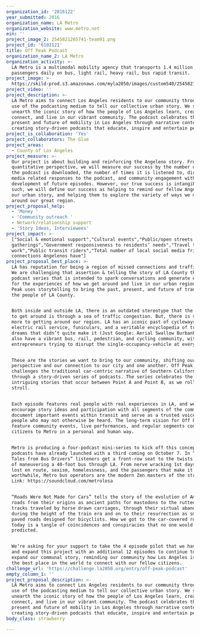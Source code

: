 ```yaml
---
organization_id: '2016122'
year_submitted: 2016
organization_name: LA Metro
organization_website: www.metro.net
ein: ''
project_image_2: 2545821265741-team91.png
project_id: '6102121'
title: Off Peak Podcast
organization_name_2: LA Metro
organization_activity: >-
  LA Metro is a multimodal mobility agency that transports 1.4 million
  passengers daily on bus, light rail, heavy rail, bus rapid transit.
project_image: >-
  https://skild-prod.s3.amazonaws.com/myla2050/images/custom540/2545821265741-team91.png
project_video: ''
project_description: >-
  LA Metro aims to connect Los Angeles residents to our community through the
  use of the podcasting medium to tell our collective urban story. We seek to
  unearth the iconic story of how the people of Los Angeles learn, create, play,
  connect, and live in our vibrant community. The podcast celebrates the past,
  present and future of mobility in Los Angeles through narrative content by
  creating story-driven podcasts that educate, inspire and entertain people.
project_is_collaboration: 'Yes'
project_collaborators: The Glue
project_areas:
  - County of Los Angeles
project_measure: >-
  Our project is about building and reinforcing the Angeleno story. From a
  quantitative perspective, we will measure our success by the number of times
  the podcast is downloaded, the number of times it is listened to, direct or
  media related responses to the podcast, and community engagement with the
  development of future episodes. However, our true success is intangible. As
  such, we will define our success as helping to remind our fellow Angelenos of
  our urban story, and helping them to explore the variety of ways we move
  around our great region.
project_proposal_help:
  - 'Money '
  - 'Community outreach '
  - Network/relationship support
  - 'Story Ideas, Interviewees'
project_impact: >-
  ["Social & emotional support","Cultural events","Public/open streets
  gatherings","Government responsiveness to residents’ needs","Travel time to
  work","Public transit riders","Total number of local social media friends and
  connections Angelenos have"]
project_proposal_best_place: >-
  LA has reputation for being a region of missed connections and traffic jams.
  We are challenging that assertion & telling the story of LA County through a
  podcast series that is intended to spark conversations and generate enthusiasm
  for the experiences of how we get around and live in our urban region. Off
  Peak uses storytelling to bring the past, present, and future of transit to
  the people of LA County.


  Both inside and outside LA, there is an outdated stereotype that the only way
  to get around is through a sea of traffic congestion. But, there is so much
  more to getting around our region. LA has an iconic past of cycleways,
  electric rail service, funiculars, and a veritable encyclopedia of transit
  dreams that didn’t quite make it (Just Google: Aerial Swallow Burbank!). We
  also have a vibrant bus, rail, pedestrian, and cycling community, with
  entrepreneurs trying to disrupt the single-occupancy-vehicle at every turn. 


  These are the stories we want to bring to our community, shifting our
  perspective and our connection to our city and one another. Off Peak
  challenges the traditional car-centric narrative of Southern California
  through a story-driven series of podcasts. The series celebrates the
  intriguing stories that occur between Point A and Point B, as we roll and
  stroll. 


  Each episode features real people with real experiences in LA, and we
  encourage story ideas and participation with all segments of the community. We
  document important events within transit and serve as a trusted voice for
  people who may not otherwise be heard. The long-term vision for Off Peak will
  feature community events, live performances, and regular segments connecting
  citizens to Metro in a personal and human way.


  Metro is producing a four-podcast mini-series to kick off this concept. Two
  podcasts have already launched with a third coming on October 7. In “True
  Tales from Bus Drivers” listeners get a front-row seat to the twists and turns
  of maneuvering a 40-foot bus through LA. From nerve wracking 1st days, getting
  lost en route, sexism, homelessness, and the passengers that make it all
  worthwhile, Metro bus operators are the modern Zen masters of the streets.
  Link: https://soundcloud.com/metrolosa


  “Roads Were Not Made for Cars” tells the story of the evolution of American
  roads from their origins as ancient paths for mastodons to the rutted muck
  tracks traveled by horse drawn carriages, through their virtual abandonment
  during the height of the train era and on to their resurrection as smoothly
  paved roads designed for bicyclists. How we got to the car-covered roads of
  today is a tangle of coincidences and conspiracies that no one would have
  predicted. 


  We’re asking for your support to take the 4 episode pilot that we have begun,
  and expand this project with an additional 12 episodes to continue to grow and
  expand our communal story, reminding our community how Los Angeles is truly
  the best place in the world to connect with our fellow citizens.
challenge_url: 'https://challenge.la2050.org/entry/off-peak-podcast'
empty_column_1: ''
project_proposal_description: >-
  LA Metro aims to connect Los Angeles residents to our community through the
  use of the podcasting medium to tell our collective urban story. We seek to
  unearth the iconic story of how the people of Los Angeles learn, create, play,
  connect, and live in our vibrant community. The podcast celebrates the past,
  present and future of mobility in Los Angeles through narrative content by
  creating story-driven podcasts that educate, inspire and entertain people.
body_class: strawberry

---
```

